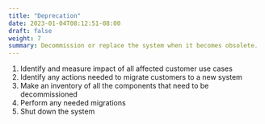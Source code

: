 ```yaml
---
title: "Deprecation"
date: 2023-01-04T08:12:51-08:00
draft: false
weight: 7
summary: Decommission or replace the system when it becomes obsolete.
---
```


1. Identify and measure impact of all affected customer use cases
2. Identify any actions needed to migrate customers to a new system
3. Make an inventory of all the components that need to be decommissioned
4. Perform any needed migrations
5. Shut down the system